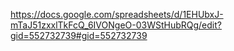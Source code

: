 https://docs.google.com/spreadsheets/d/1EHUbxJ-mTaJ51zxxlTkFcQ_6IVONgeO-03WStHubRQg/edit?gid=552732739#gid=552732739
